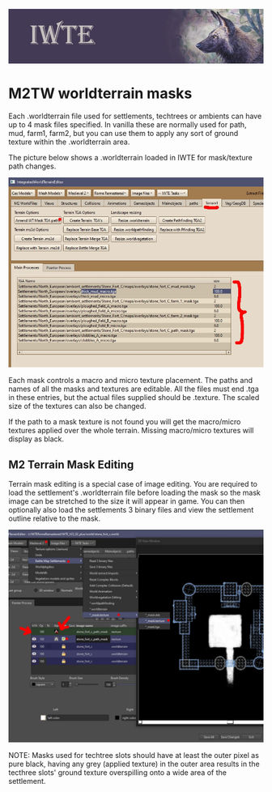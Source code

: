 ![IWTE banner](../IWTEgithub_images/IWTEbanner.jpg)
# M2TW worldterrain masks
Each .worldterrain file used for settlements, techtrees or ambients can have up to 4 mask files specified.  In vanilla these are normally used for path, mud, farm1, farm2, but you can use them to apply any sort of ground texture within the .worldterrain area.

The picture below shows a .worldterrain loaded in IWTE for mask/texture path changes.

![M2-worldterrain-mask-paths.jpg](../IWTEgithub_images/M2-worldterrain-mask-paths.jpg)

Each mask controls a macro and micro texture placement.  The paths and names of all the masks and textures are editable. All the files must end .tga in these entries, but the actual files supplied should be .texture.  The scaled size of the textures can also be changed.

If the path to a mask texture is not found you will get the macro/micro textures applied over the whole terrain.  Missing macro/micro textures will display as black.

## M2 Terrain Mask Editing

Terrain mask editing is a special case of image editing.  You are required to load the settlement's .worldterrain file before loading the mask so the mask image can be stretched to the size it will appear in game.  You can then optionally also load the settlements 3 binary files and view the settlement outline relative to the mask.

![image](../IWTEgithub_images/M2_terrain_mask_editing.jpg)

NOTE: Masks used for techtree slots should have at least the outer pixel as pure black, having any grey (applied texture) in the outer area results in the tecthree slots' ground texture overspilling onto a wide area of the settlement.
